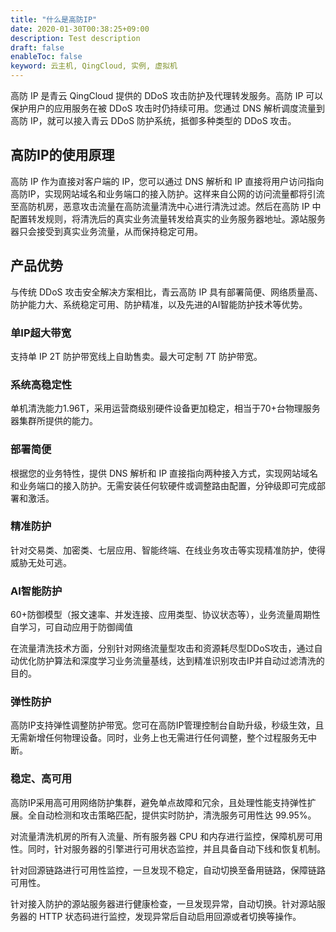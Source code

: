 ```yaml
---
title: "什么是高防IP"
date: 2020-01-30T00:38:25+09:00
description: Test description
draft: false
enableToc: false
keyword: 云主机, QingCloud, 实例, 虚拟机
---
```




高防 IP 是青云 QingCloud 提供的 DDoS 攻击防护及代理转发服务。高防 IP 可以保护用户的应用服务在被 DDoS 攻击时仍持续可用。您通过 DNS 解析调度流量到高防 IP，就可以接入青云 DDoS 防护系统，抵御多种类型的 DDoS 攻击。

## 高防IP的使用原理
高防 IP 作为直接对客户端的 IP，您可以通过 DNS 解析和 IP 直接将用户访问指向高防IP，实现网站域名和业务端口的接入防护。这样来自公网的访问流量都将引流至高防机房，恶意攻击流量在高防流量清洗中心进行清洗过滤。然后在高防 IP 中配置转发规则，将清洗后的真实业务流量转发给真实的业务服务器地址。源站服务器只会接受到真实业务流量，从而保持稳定可用。



## 产品优势
与传统 DDoS 攻击安全解决方案相比，青云高防 IP 具有部署简便、网络质量高、防护能力大、系统稳定可用、防护精准，以及先进的AI智能防护技术等优势。

### 单IP超大带宽

支持单 IP 2T 防护带宽线上自助售卖。最大可定制 7T 防护带宽。

### 系统高稳定性

单机清洗能力1.96T，采用运营商级别硬件设备更加稳定，相当于70+台物理服务器集群所提供的能力。

### 部署简便

根据您的业务特性，提供 DNS 解析和 IP 直接指向两种接入方式，实现网站域名和业务端口的接入防护。无需安装任何软硬件或调整路由配置，分钟级即可完成部署和激活。

### 精准防护 

针对交易类、加密类、七层应用、智能终端、在线业务攻击等实现精准防护，使得威胁无处可逃。

### AI智能防护 

60+防御模型（报文速率、并发连接、应用类型、协议状态等），业务流量周期性自学习，可自动应用于防御阈值

在流量清洗技术方面，分别针对网络流量型攻击和资源耗尽型DDoS攻击，通过自动优化防护算法和深度学习业务流量基线，达到精准识别攻击IP并自动过滤清洗的目的。

### 弹性防护 

高防IP支持弹性调整防护带宽。您可在高防IP管理控制台自助升级，秒级生效，且无需新增任何物理设备。同时，业务上也无需进行任何调整，整个过程服务无中断。

### 稳定、高可用 

高防IP采用高可用网络防护集群，避免单点故障和冗余，且处理性能支持弹性扩展。全自动检测和攻击策略匹配，提供实时防护，清洗服务可用性达 99.95%。

对流量清洗机房的所有入流量、所有服务器 CPU 和内存进行监控，保障机房可用性。同时，针对服务器的引擎进行可用状态监控，并且具备自动下线和恢复机制。

针对回源链路进行可用性监控，一旦发现不稳定，自动切换至备用链路，保障链路可用性。

针对接入防护的源站服务器进行健康检查，一旦发现异常，自动切换。针对源站服务器的 HTTP 状态码进行监控，发现异常后自动启用回源或者切换等操作。

